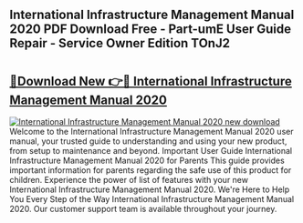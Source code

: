 ## International Infrastructure Management Manual 2020 PDF Download Free - Part-umE User Guide Repair - Service Owner Edition TOnJ2

# <h2><a href="http://bc22605.oget.top/?id=International+Infrastructure+Management+Manual+2020">🔗Download New 👉🔴 International Infrastructure Management Manual 2020</a></h2>

[![International Infrastructure Management Manual 2020 new download](https://i.imgur.com/5g1atiW.png)](http://bc22605.oget.top/?id=International+Infrastructure+Management+Manual+2020)
Welcome to the International Infrastructure Management Manual 2020 user manual, your trusted guide to understanding and using your new product, from setup to maintenance and beyond. Important User Guide International Infrastructure Management Manual 2020 for Parents This guide provides important information for parents regarding the safe use of this product for children. Experience the power of list of features with your new International Infrastructure Management Manual 2020. We're Here to Help You Every Step of the Way International Infrastructure Management Manual 2020. Our customer support team is available throughout your journey.
